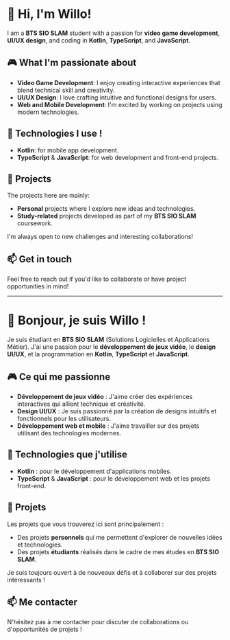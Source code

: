 # 👋 Hi, I'm Willo!

I am a **BTS SIO SLAM** student with a passion for **video game development**, **UI/UX design**, and coding in **Kotlin**, **TypeScript**, and **JavaScript**.

## 🎮 What I'm passionate about
- **Video Game Development**: I enjoy creating interactive experiences that blend technical skill and creativity.
- **UI/UX Design**: I love crafting intuitive and functional designs for users.
- **Web and Mobile Development**: I'm excited by working on projects using modern technologies.

## 🚀 Technologies I use !
- **Kotlin**: for mobile app development.
- **TypeScript** & **JavaScript**: for web development and front-end projects.

## 📂 Projects
The projects here are mainly:
- **Personal** projects where I explore new ideas and technologies.
- **Study-related** projects developed as part of my **BTS SIO SLAM** coursework.

I'm always open to new challenges and interesting collaborations!

## 📫 Get in touch
Feel free to reach out if you'd like to collaborate or have project opportunities in mind!

---

# 👋 Bonjour, je suis Willo !

Je suis étudiant en **BTS SIO SLAM** (Solutions Logicielles et Applications Métier). J'ai une passion pour le **développement de jeux vidéo**, le **design UI/UX**, et la programmation en **Kotlin**, **TypeScript** et **JavaScript**.

## 🎮 Ce qui me passionne
- **Développement de jeux vidéo** : J'aime créer des expériences interactives qui allient technique et créativité.
- **Design UI/UX** : Je suis passionné par la création de designs intuitifs et fonctionnels pour les utilisateurs.
- **Développement web et mobile** : J'aime travailler sur des projets utilisant des technologies modernes.

## 🚀 Technologies que j'utilise
- **Kotlin** : pour le développement d'applications mobiles.
- **TypeScript** & **JavaScript** : pour le développement web et les projets front-end.

## 📂 Projets
Les projets que vous trouverez ici sont principalement :
- Des projets **personnels** qui me permettent d'explorer de nouvelles idées et technologies.
- Des projets **étudiants** réalisés dans le cadre de mes études en **BTS SIO SLAM**.

Je suis toujours ouvert à de nouveaux défis et à collaborer sur des projets intéressants !

## 📫 Me contacter
N'hésitez pas à me contacter pour discuter de collaborations ou d'opportunités de projets !
